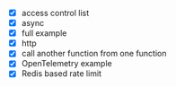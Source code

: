 
- [X] access control list
- [X] async
- [X] full example
- [X] http
- [X] call another function from one function
- [X] OpenTelemetry example
- [X] Redis based rate limit